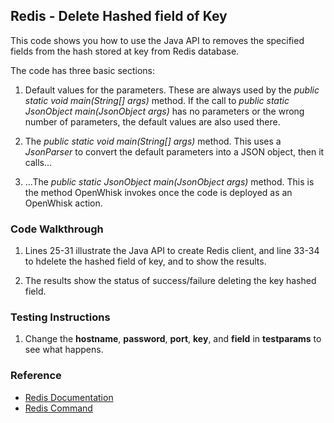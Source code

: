 ## Redis - Delete Hashed field of Key

This code shows you how to use the Java API to removes the specified fields from the hash stored at key from Redis database.

The code has three basic sections: 

1. Default values for the parameters. These are always used by the *public static void main(String[] args)* method. 
If the call to *public static JsonObject main(JsonObject args)* has no parameters or the wrong number of parameters, the default values are also used there. 

2. The *public static void main(String[] args)* method. This uses a *JsonParser* to convert the default parameters into a JSON object, then it calls... 

3. ...The *public static JsonObject main(JsonObject args)* method. This is the method OpenWhisk invokes once the code is deployed as an OpenWhisk action.

### Code Walkthrough
1. Lines 25-31 illustrate the Java API to create Redis client, and line 33-34 to hdelete the hashed field of key, and to show the results.

2. The results show the status of success/failure deleting the key hashed field.

### Testing Instructions
1. Change the **hostname**, **password**, **port**, **key**, and **field** in **testparams** to see what happens.

### Reference
* [Redis Documentation](https://redis.io/)
* [Redis Command](https://redis.io/commands/)